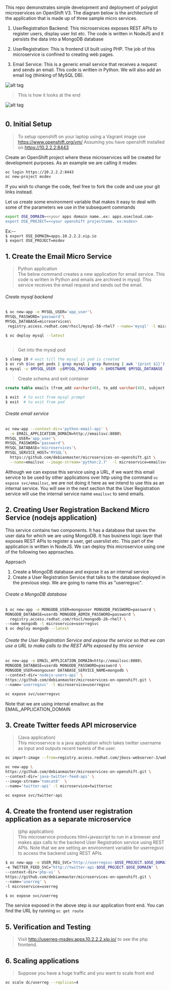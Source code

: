 This repo demonstrates simple development and deployment of polyglot microservices on OpenShift V3.  The diagram below is the architecture of the application that is made up of three sample micro services.  

1. UserRegistration Backend: This microservices exposes REST APIs to register users, display user list etc. The code is written in NodeJS and it persists the data into a MongoDB database 

2. UserRegistration: This is frontend UI built using PHP. The job of this microservice is confined to creating web pages.  

3. Email Service: This is a generic email service that receives a request and sends an email. This code is written in Python. We will also add an email log (thinking of MySQL DB).     



![alt tag](https://raw.githubusercontent.com/debianmaster/microservices-on-openshift/master/Arch.png)

> This is how it looks at the end   


![alt tag](https://raw.githubusercontent.com/debianmaster/Notes/master/demogif-latest.gif)


# 
## 0. Initial Setup
> To setup openshift on your laptop using a Vagrant image use https://www.openshift.org/vm/
> Assuming you have openshift installed on https://10.2.2.2:8443

Create an OpenShift project where these microservices will be created for development purposes. As an example we are calling it msdev.
```sh
oc login https://10.2.2.2:8443   
oc new-project msdev
```

If you wish to change the code, feel free to fork the code and use your git links instead.


Let us create some environment variable that makes it easy to deal with some of the parameters we use in the subsequent commands
```sh
export OSE_DOMAIN=<<your apps domain name..ex: apps.osecloud.com> 
export OSE_PROJECT=<<your openshift projectname. ex:msdev>
```
Ex:--   
`$ export OSE_DOMAIN=apps.10.2.2.2.xip.io`  
`$ export OSE_PROJECT=msdev`  

## 1. Create the Email Micro Service
> Python application  
The below command creates a new application for email service. This code is written in Python and emails are archived in mysql. This service receives the email request and sends out the email.

###### Create mysql backend   

```sh
$ oc new-app -e MYSQL_USER='app_user'\
MYSQL_PASSWORD='password'\
MYSQL_DATABASE=microservices\
 registry.access.redhat.com/rhscl/mysql-56-rhel7 --name='mysql' -l microservice=emailsvc

$ oc deploy mysql --latest
 
```
> Get into the mysql pod   


```sh
$ sleep 10 # wait till the mysql is pod is created
$ oc rsh $(oc get pods | grep mysql | grep Running | awk '{print $1}')    # rsh will ssh into the mysql pod
$ mysql -u $MYSQL_USER -p$MYSQL_PASSWORD -h $HOSTNAME $MYSQL_DATABASE   ##inside the pod 
```
>  Create schema and exit container

```sql
create table emails (from_add varchar(40), to_add varchar(40), subject varchar(40), body varchar(200), created_at date);   
```
```sh
$ exit  # to exit from mysql prompt
$ exit  # to exit from pod
```

###### Create email service

```sh
oc new-app --context-dir='python-email-api' \
  -e EMAIL_APPLICATION_DOMAIN=http://emailsvc:8080\
MYSQL_USER='app_user'\
MYSQL_PASSWORD='password'\
MYSQL_DATABASE='microservices'\
MYSQL_SERVICE_HOST='MYSQL'\
  https://github.com/debianmaster/microservices-on-openshift.git \
  --name=emailsvc --image-stream='python:2.7'  -l microservice=emailsvc
```

Although we can expose this service using a URL, if we want this email service to be used by other applications over http using the command ``oc expose svc/emailsvc``, we are not doing it here as we intend to use this as an internal service. You will see in the next section that the User Registration service will use the internal service name ```emailsvc``` to send emails.

## 2. Creating User Registration Backend Micro Service (nodejs application)
This service contains two components. It has a database that saves the user data for which we are using MongoDB. It has business logic layer that exposes REST APIs to register a user, get userslist etc. This part of the application is written in NodeJS. We can deploy this microservice using one of the following two approaches. 

Approach   
1. Create a MongoDB database and expose it as an internal service   
2. Create a User Registration Service that talks to the database deployed in the previous step. We are going to name this as "userregsvc".   

###### Create a MongoDB database
```sh
$ oc new-app -e MONGODB_USER=mongouser MONGODB_PASSWORD=password \
MONGODB_DATABASE=userdb MONGODB_ADMIN_PASSWORD=password \
  registry.access.redhat.com/rhscl/mongodb-26-rhel7 \
--name mongodb -l microservice=userregsvc
$ oc deploy mongodb --latest
```   

###### Create the User Registration Service and expose the service so that we can use a URL to make calls to the REST APIs exposed by this service
```sh
oc new-app -e EMAIL_APPLICATION_DOMAIN=http://emailsvc:8080\
MONGODB_DATABASE=userdb MONGODB_PASSWORD=password \
MONGODB_USER=mongouser DATABASE_SERVICE_NAME=mongodb \
--context-dir='nodejs-users-api' \
https://github.com/debianmaster/microservices-on-openshift.git \
--name='userregsvc' -l microservice=userregsvc

oc expose svc/userregsvc
```
Note that we are using internal emailsvc as the EMAIL_APPLICATION_DOMAIN


## 3. Create Twitter feeds  API microservice  
>  (Java application)    
This microservice is a java application which takes twitter username as input and outputs recent tweets of the user.

```sh
oc import-image --from=registry.access.redhat.com/jboss-webserver-3/webserver30-tomcat8-openshift tomcat8 --confirm

oc new-app \
https://github.com/debianmaster/microservices-on-openshift.git \
--context-dir='java-twitter-feed-api' \
--image-stream='tomcat8'  \
--name='twitter-api' -l microservice=twittersvc

oc expose svc/twitter-api
```


## 4. Create the frontend user registration application as a separate microservice  
>   (php application)   
This microservice produces html+javascript to run in a browser and makes ajax calls to the backend User Registration service using REST APIs.
Note that we are setting an environment variable for userregsvc to access the backend using REST APIs.

```sh
$ oc new-app -e USER_REG_SVC="http://userregsvc-$OSE_PROJECT.$OSE_DOMAIN" \
-e TWITTER_FEED_SVC="http://twitter-api-$OSE_PROJECT.$OSE_DOMAIN" \
--context-dir='php-ui' \
https://github.com/debianmaster/microservices-on-openshift.git \
--name='userreg' \
-l microservice=userreg

$ oc expose svc/userreg
```
The service exposed in the above step is our application front end. You can find the URL by running ```oc get route```

## 5. Verification and Testing

> Visit http://userreg-msdev.apps.10.2.2.2.xip.io/    to see the php frontend.



## 6. Scaling applications
> Suppose you have a huge traffic and you want to scale front end  

```sh
oc scale dc/userreg --replicas=4
```

